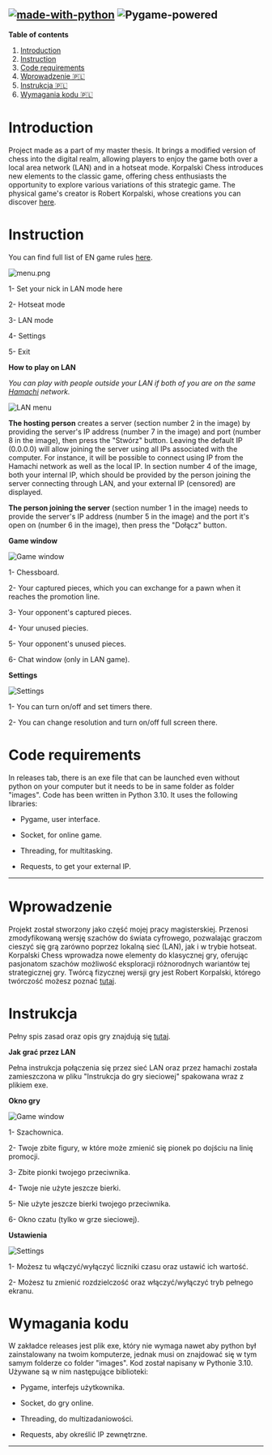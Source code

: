 [![made-with-python](https://img.shields.io/badge/Made%20with-Python-1f425f.svg)](https://www.python.org/) ![Pygame-powered](https://www.pygame.org/docs/_static/pygame_powered_lowres.png)
---


**Table of contents**

1. [Introduction](#introduction)
2. [Instruction](#instruction)
3. [Code requirements](#code-requirements)
4. [Wprowadzenie 🇵🇱](#wprowadzenie)
5. [Instrukcja 🇵🇱](#instrukcja)
6. [Wymagania kodu 🇵🇱](#wymagania-kodu)


# Introduction

Project made as a part of my master thesis. It brings a modified version of chess into the digital realm, allowing players to enjoy the game both over a local area network (LAN) and in a hotseat mode. Korpalski Chess introduces new elements to the classic game, offering chess enthusiasts the opportunity to explore various variations of this strategic game. The physical game's creator is Robert Korpalski, whose creations you can discover [here](https://szachydzieciom.pl/?page_id=67492).

# Instruction

You can find full list of EN game rules [here](https://www.apronus.com/chess/korpalskichess.htm).

![menu.png](/readme_imgs/menu.png)

1- Set your nick in LAN mode here

2- Hotseat mode

3- LAN mode

4- Settings

5- Exit

**How to play on LAN**

*You can play with people outside your LAN if both of you are on the same [Hamachi](https://vpn.net) network.*

![LAN menu](/readme_imgs/joincreate.png)

**The hosting person** creates a server (section number 2 in the image) by providing the server's IP address (number 7 in the image) and port (number 8 in the image), then press the "Stwórz" button. Leaving the default IP (0.0.0.0) will allow joining the server using all IPs associated with the computer. For instance, it will be possible to connect using IP from the Hamachi network as well as the local IP. In section number 4 of the image, both your internal IP, which should be provided by the person joining the server connecting through LAN, and your external IP (censored) are displayed.

**The person joining the server** (section number 1 in the image) needs to provide the server's IP address (number 5 in the image) and the port it's open on (number 6 in the image), then press the "Dołącz" button.

**Game window**

![Game window](/readme_imgs/gamewindow.png)

1- Chessboard.

2- Your captured pieces, which you can exchange for a pawn when it reaches the promotion line.

3- Your opponent's captured pieces.

4- Your unused piecies.

5- Your opponent's unused pieces.

6- Chat window (only in LAN game).

**Settings**

![Settings](/readme_imgs/settings.png)

1- You can turn on/off and set timers there.

2- You can change resolution and turn on/off full screen there.

# Code requirements

In releases tab, there is an exe file that can be launched even without python on your computer but it needs to be in same folder as folder "images".
Code has been written in Python 3.10. It uses the following libraries:
- Pygame, user interface.

- Socket, for online game.

- Threading, for multitasking.

- Requests, to get your external IP.

---

# Wprowadzenie

Projekt został stworzony jako część mojej pracy magisterskiej. Przenosi zmodyfikowaną wersję szachów do świata cyfrowego, pozwalając graczom cieszyć się grą zarówno poprzez lokalną sieć (LAN), jak i w trybie hotseat. Korpalski Chess wprowadza nowe elementy do klasycznej gry, oferując pasjonatom szachów możliwość eksploracji różnorodnych wariantów tej strategicznej gry. Twórcą fizycznej wersji gry jest Robert Korpalski, którego twórczość możesz poznać [tutaj](https://szachydzieciom.pl/?page_id=67492).

# Instrukcja

Pełny spis zasad oraz opis gry znajdują się [tutaj](https://szachydzieciom.pl/?page_id=67492).

**Jak grać przez LAN**

Pełna instrukcja połączenia się przez sieć LAN oraz przez hamachi została zamieszczona w pliku "Instrukcja do gry sieciowej" spakowana wraz z plikiem exe.

**Okno gry**

![Game window](/readme_imgs/gamewindow.png)

1- Szachownica.

2- Twoje zbite figury, w które może zmienić się pionek po dojściu na linię promocji.

3- Zbite pionki twojego przeciwnika.

4- Twoje nie użyte jeszcze bierki.

5- Nie użyte jeszcze bierki twojego przeciwnika.

6- Okno czatu (tylko w grze sieciowej).

**Ustawienia**

![Settings](/readme_imgs/settings.png)

1- Możesz tu włączyć/wyłączyć liczniki czasu oraz ustawić ich wartość.

2- Możesz tu zmienić rozdzielczość oraz włączyć/wyłączyć tryb pełnego ekranu.

# Wymagania kodu

W zakładce releases jest plik exe, który nie wymaga nawet aby python był zainstalowany na twoim komputerze, jednak musi on znajdować się w tym samym folderze co folder "images".
Kod został napisany w Pythonie 3.10. Używane są w nim następujące biblioteki:
- Pygame, interfejs użytkownika.

- Socket, do gry online.

- Threading, do multizadaniowości.

- Requests, aby określić IP zewnętrzne.

---
